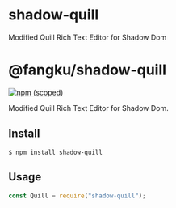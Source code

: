 # shadow-quill
Modified Quill Rich Text Editor for Shadow Dom

# @fangku/shadow-quill

[![npm (scoped)](https://img.shields.io/badge/npm-shadow__quill-orange)](https://www.npmjs.com/package/shadow-quill)

Modified Quill Rich Text Editor for Shadow Dom.

## Install

```
$ npm install shadow-quill
```

## Usage

```js
const Quill = require("shadow-quill");
```
